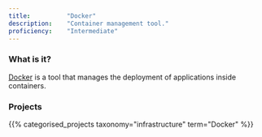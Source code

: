 ```yaml
---
title: 			"Docker"
description: 	"Container management tool."
proficiency:	"Intermediate"
---
```


### What is it?
[Docker](https://www.docker.com/) is a tool that manages the deployment of applications inside containers.

### Projects
{{% categorised_projects taxonomy="infrastructure" term="Docker" %}}